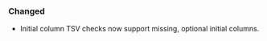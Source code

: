 <!--
A new scriv changelog fragment.

Uncomment the section that is right (remove the HTML comment wrapper).
For top level release notes, leave all the headers commented out.
-->

<!--
### Added

- A bullet item for the Added category.

-->
### Changed

- Initial column TSV checks now support missing, optional initial columns.

<!--
### Fixed

- A bullet item for the Fixed category.

-->
<!--
### Deprecated

- A bullet item for the Deprecated category.

-->
<!--
### Removed

- A bullet item for the Removed category.

-->
<!--
### Security

- A bullet item for the Security category.

-->
<!--
### Infrastructure

- A bullet item for the Infrastructure category.

-->
